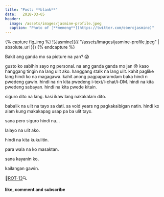 ```yaml
---
title: "Post: **blank**"
date:   2018-03-05
header: 
  image: /assets/images/jasmine-profile.jpeg
  caption: "Photo of [**memeng**](https://twitter.com/eberojasmine)"
---
```

{% capture fig_img %}
![Jasmine]({{ "/assets/images/jasmine-profile.jpeg" | absolute_url }})
{% endcapture %}

Bakit ang ganda mo sa picture na yan? 😱

gusto ko sabihin sayo ng personal. na ang ganda ganda mo jan 😞 
kaso hanggang tingin na lang ulit ako. hanggang stalk na lang ulit. 
kahit paglike lang hindi ko na magagawa. kahit anong pagpaparamdam baka hindi n pwedeng gawin.
hindi na rin kita pwedeng i-text/i-chat/i-DM. hindi na kita pwedeng sabayan. hindi na kita pwede kitain.

siguro dito na lang. kasi ikaw lang nakakalam dito.

babalik na ulit na tayo sa dati. sa void years ng pagkakaibigan natin. hindi ko alam kung makakapag usap pa ba ulit tayo. 

sana pero siguro hindi na...

lalayo na ulit ako.

hindi na kita kukulitin.

para wala na ko masaktan.

sana kayanin ko.

kailangan gawin.

🔎[ROT-13](http://www.decode.org)🔍

**like, comment and subscribe**





